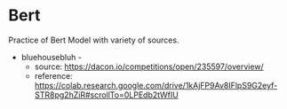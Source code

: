 # Bert

Practice of Bert Model with variety of sources.

* bluehousebluh - 
    * source: https://dacon.io/competitions/open/235597/overview/
    * reference: https://colab.research.google.com/drive/1kAjFP9Av8IFlpS9G2eyf-STR8pg2hZiR#scrollTo=0LPEdb2tWfIU
